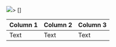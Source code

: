 ![](https://)[](https://)> []

| Column 1 | Column 2 | Column 3 |
| -------- | -------- | -------- |
| Text     | Text     | Text     |
